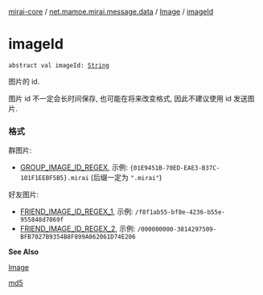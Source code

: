 [mirai-core](../../index.md) / [net.mamoe.mirai.message.data](../index.md) / [Image](index.md) / [imageId](./image-id.md)

# imageId

`abstract val imageId: `[`String`](https://kotlinlang.org/api/latest/jvm/stdlib/kotlin/-string/index.html)

图片的 id.

图片 id 不一定会长时间保存, 也可能在将来改变格式, 因此不建议使用 id 发送图片.

### 格式

群图片:

* [GROUP_IMAGE_ID_REGEX](../-g-r-o-u-p_-i-m-a-g-e_-i-d_-r-e-g-e-x.md), 示例: `{01E9451B-70ED-EAE3-B37C-101F1EEBF5B5}.mirai` (后缀一定为 `".mirai"`)

好友图片:

* [FRIEND_IMAGE_ID_REGEX_1](../-f-r-i-e-n-d_-i-m-a-g-e_-i-d_-r-e-g-e-x_1.md), 示例: `/f8f1ab55-bf8e-4236-b55e-955848d7069f`
* [FRIEND_IMAGE_ID_REGEX_2](../-f-r-i-e-n-d_-i-m-a-g-e_-i-d_-r-e-g-e-x_2.md), 示例: `/000000000-3814297509-BFB7027B9354B8F899A062061D74E206`

**See Also**

[Image](index.md)

[md5](../md5.md)


